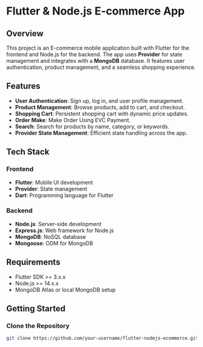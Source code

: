 # Flutter & Node.js E-commerce App

## Overview
This project is an E-commerce mobile application built with Flutter for the frontend and Node.js for the backend. The app uses **Provider** for state management and integrates with a **MongoDB** database. It features user authentication, product management, and a seamless shopping experience.

## Features
- **User Authentication**: Sign up, log in, and user profile management.
- **Product Management**: Browse products, add to cart, and checkout.
- **Shopping Cart**: Persistent shopping cart with dynamic price updates.
- **Order Make**: Make Order Using EVC Payment.
- **Search**: Search for products by name, category, or keywords.
- **Provider State Management**: Efficient state handling across the app.

## Tech Stack

### Frontend
- **Flutter**: Mobile UI development
- **Provider**: State management
- **Dart**: Programming language for Flutter

### Backend
- **Node.js**: Server-side development
- **Express.js**: Web framework for Node.js
- **MongoDB**: NoSQL database
- **Mongoose**: ODM for MongoDB

## Requirements
- Flutter SDK >= 3.x.x
- Node.js >= 14.x.x
- MongoDB Atlas or local MongoDB setup

## Getting Started

### Clone the Repository
```bash
git clone https://github.com/your-username/flutter-nodejs-ecommerce.git
